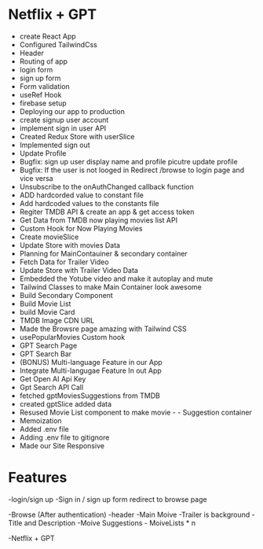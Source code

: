 # Netflix + GPT

- create React App
- Configured TailwindCss
- Header
- Routing of app
- login form
- sign up form
- Form validation
- useRef Hook
- firebase setup
- Deploying our app to production
- create signup user account
- implement sign in user API
- Created Redux Store with userSlice
- Implemented sign out
- Update Profile
- Bugfix: sign up user display name and profile picutre update profile      
- Bugfix: If the user is not looged in Redirect /browse to login page and vice versa
- Unsubscribe to the onAuthChanged callback function
- ADD hardcorded value to constant file 
- Add hardcoded values to the constants file
- Regiter TMDB API & create an app & get access token
- Get Data from TMDB now playing movies list API
- Custom Hook for Now Playing Movies
- Create movieSlice
- Update Store with movies Data
- Planning for MainContauiner & secondary container
- Fetch Data for Trailer Video
- Update Store with Trailer Video Data
- Embedded the Yotube video and make it autoplay and mute
- Tailwind Classes to make Main Container look awesome
- Build Secondary Component
- Build Movie List
- build Movie Card
- TMDB Image CDN URL
- Made the Browsre page amazing with Tailwind CSS
- usePopularMovies Custom hook
- GPT Search Page
- GPT Search Bar
- (BONUS) Multi-language Feature in our App
- Integrate Multi-langugae Feature In out App
- Get Open AI Api Key
- Gpt Search API Call
- fetched gptMoviesSuggestions from TMDB
- created gptSlice added data
- Resused Movie List component to make movie -  - Suggestion container
- Memoization
- Added .env file
- Adding .env file to gitignore
- Made our Site Responsive



# Features
-login/sign up
    -Sign in / sign up form
    redirect to browse page

-Browse (After authentication)
    -header
    -Main Moive
        -Trailer is background
        -Title and Description
        -Moive Suggestions
            - MoiveLists * n

-Netflix + GPT